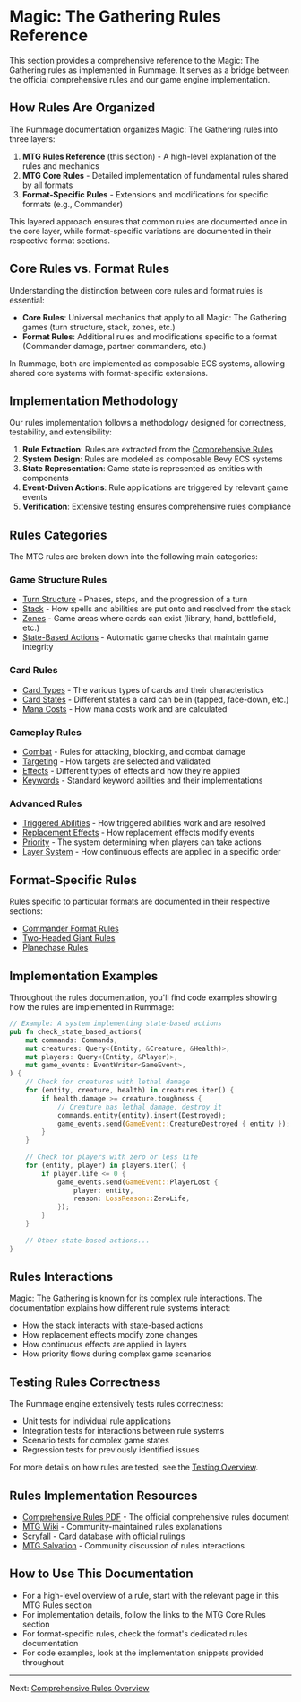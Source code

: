 # Magic: The Gathering Rules Reference

This section provides a comprehensive reference to the Magic: The Gathering rules as implemented in Rummage. It serves as a bridge between the official comprehensive rules and our game engine implementation.

## How Rules Are Organized

The Rummage documentation organizes Magic: The Gathering rules into three layers:

1. **MTG Rules Reference** (this section) - A high-level explanation of the rules and mechanics
2. **MTG Core Rules** - Detailed implementation of fundamental rules shared by all formats
3. **Format-Specific Rules** - Extensions and modifications for specific formats (e.g., Commander)

This layered approach ensures that common rules are documented once in the core layer, while format-specific variations are documented in their respective format sections.

## Core Rules vs. Format Rules

Understanding the distinction between core rules and format rules is essential:

- **Core Rules**: Universal mechanics that apply to all Magic: The Gathering games (turn structure, stack, zones, etc.)
- **Format Rules**: Additional rules and modifications specific to a format (Commander damage, partner commanders, etc.)

In Rummage, both are implemented as composable ECS systems, allowing shared core systems with format-specific extensions.

## Implementation Methodology

Our rules implementation follows a methodology designed for correctness, testability, and extensibility:

1. **Rule Extraction**: Rules are extracted from the [Comprehensive Rules](MagicCompRules%2020250207.txt)
2. **System Design**: Rules are modeled as composable Bevy ECS systems
3. **State Representation**: Game state is represented as entities with components
4. **Event-Driven Actions**: Rule applications are triggered by relevant game events
5. **Verification**: Extensive testing ensures comprehensive rules compliance

## Rules Categories

The MTG rules are broken down into the following main categories:

### Game Structure Rules

- [Turn Structure](turn_structure.md) - Phases, steps, and the progression of a turn
- [Stack](stack.md) - How spells and abilities are put onto and resolved from the stack
- [Zones](zones.md) - Game areas where cards can exist (library, hand, battlefield, etc.)
- [State-Based Actions](state_based_actions.md) - Automatic game checks that maintain game integrity

### Card Rules

- [Card Types](card_types.md) - The various types of cards and their characteristics
- [Card States](card_states.md) - Different states a card can be in (tapped, face-down, etc.)
- [Mana Costs](mana_costs.md) - How mana costs work and are calculated

### Gameplay Rules

- [Combat](combat.md) - Rules for attacking, blocking, and combat damage
- [Targeting](targeting.md) - How targets are selected and validated
- [Effects](effects.md) - Different types of effects and how they're applied
- [Keywords](keywords.md) - Standard keyword abilities and their implementations

### Advanced Rules

- [Triggered Abilities](triggered_abilities.md) - How triggered abilities work and are resolved
- [Replacement Effects](replacement_effects.md) - How replacement effects modify events
- [Priority](priority.md) - The system determining when players can take actions
- [Layer System](layer_system.md) - How continuous effects are applied in a specific order

## Format-Specific Rules

Rules specific to particular formats are documented in their respective sections:

- [Commander Format Rules](../formats/commander/index.md)
- [Two-Headed Giant Rules](../formats/two_headed_giant/index.md)
- [Planechase Rules](../formats/planechase/index.md)

## Implementation Examples

Throughout the rules documentation, you'll find code examples showing how the rules are implemented in Rummage:

```rust
// Example: A system implementing state-based actions
pub fn check_state_based_actions(
    mut commands: Commands,
    mut creatures: Query<(Entity, &Creature, &Health)>,
    mut players: Query<(Entity, &Player)>,
    mut game_events: EventWriter<GameEvent>,
) {
    // Check for creatures with lethal damage
    for (entity, creature, health) in creatures.iter() {
        if health.damage >= creature.toughness {
            // Creature has lethal damage, destroy it
            commands.entity(entity).insert(Destroyed);
            game_events.send(GameEvent::CreatureDestroyed { entity });
        }
    }
    
    // Check for players with zero or less life
    for (entity, player) in players.iter() {
        if player.life <= 0 {
            game_events.send(GameEvent::PlayerLost { 
                player: entity,
                reason: LossReason::ZeroLife,
            });
        }
    }
    
    // Other state-based actions...
}
```

## Rules Interactions

Magic: The Gathering is known for its complex rule interactions. The documentation explains how different rule systems interact:

- How the stack interacts with state-based actions
- How replacement effects modify zone changes
- How continuous effects are applied in layers
- How priority flows during complex game scenarios

## Testing Rules Correctness

The Rummage engine extensively tests rules correctness:

- Unit tests for individual rule applications
- Integration tests for interactions between rule systems
- Scenario tests for complex game states
- Regression tests for previously identified issues

For more details on how rules are tested, see the [Testing Overview](../testing/index.md).

## Rules Implementation Resources

- [Comprehensive Rules PDF](https://media.wizards.com/2023/downloads/MagicCompRules%2020230414.pdf) - The official comprehensive rules document
- [MTG Wiki](https://mtg.fandom.com/wiki/Magic:_The_Gathering_Wiki) - Community-maintained rules explanations
- [Scryfall](https://scryfall.com/) - Card database with official rulings
- [MTG Salvation](https://www.mtgsalvation.com/) - Community discussion of rules interactions

## How to Use This Documentation

- For a high-level overview of a rule, start with the relevant page in this MTG Rules section
- For implementation details, follow the links to the MTG Core Rules section
- For format-specific rules, check the format's dedicated rules documentation
- For code examples, look at the implementation snippets provided throughout

---

Next: [Comprehensive Rules Overview](comprehensive_rules.md)

